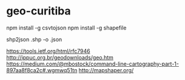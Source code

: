 # geo-curitiba

npm install -g csvtojson
npm install -g shapefile

shp2json <file>.shp -o <file>.json


https://tools.ietf.org/html/rfc7946
http://ippuc.org.br/geodownloads/geo.htm
https://medium.com/@mbostock/command-line-cartography-part-1-897aa8f8ca2c#.wgmwq51tn
http://mapshaper.org/
